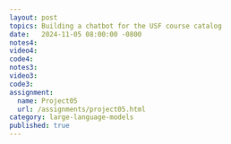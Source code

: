 ```yaml
---
layout: post
topics: Building a chatbot for the USF course catalog
date:   2024-11-05 08:00:00 -0800
notes4: 
video4: 
code4: 
notes3: 
video3: 
code3: 
assignment: 
  name: Project05
  url: /assignments/project05.html
category: large-language-models
published: true
---
```

